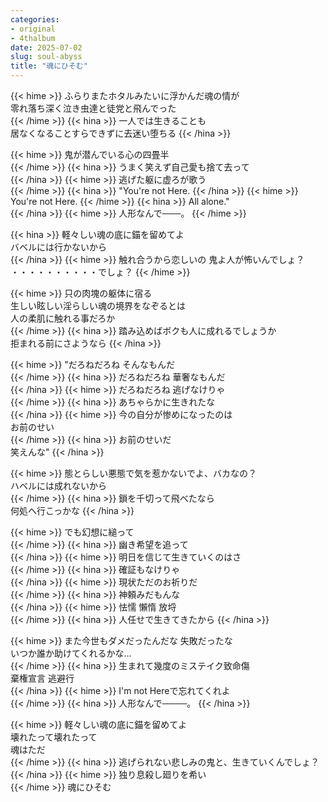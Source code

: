```yaml
---
categories:
- original
- 4thalbum
date: 2025-07-02
slug: soul-abyss
title: "魂にひそむ"
---
```


{{< hime >}}
ふらりまたホタルみたいに浮かんだ魂の情が  
零れ落ち深く泣き虫達と徒党と飛んでった  
{{< /hime >}}
{{< hina >}}
一人では生きることも  
居なくなることすらできずに去迷い堕ちる
{{< /hina >}}

{{< hime >}}
鬼が潜んでいる心の四畳半  
{{< /hime >}}
{{< hina >}}
うまく笑えず自己愛も捨て去って  
{{< /hina >}}
{{< hime >}}
逃げた躯に虚ろが歌う  
{{< /hime >}}
{{< hina >}}
"You're not Here. 
{{< /hina >}}
{{< hime >}}
You're not Here. 
{{< /hime >}}
{{< hina >}}
All alone."  
{{< /hina >}}
{{< hime >}}
人形なんで───。
{{< /hime >}}

{{< hina >}}
軽々しい魂の底に錨を留めてよ  
バベルには行かないから  
{{< /hina >}}
{{< hime >}}
触れ合うから恋しいの 鬼よ人が怖いんでしょ？  
・・・・・・・・・・でしょ？
{{< /hime >}}

{{< hime >}}
只の肉塊の躯体に宿る  
生しい眩しい淫らしい魂の境界をなぞるとは  
人の柔肌に触れる事だろか  
{{< /hime >}}
{{< hina >}}
踏み込めばボクも人に成れるでしょうか  
拒まれる前にさようなら
{{< /hina >}}

{{< hime >}}
"だろねだろね そんなもんだ  
{{< /hime >}}
{{< hina >}}
だろねだろね 華奢なもんだ  
{{< /hina >}}
{{< hime >}}
だろねだろね 逃げなけりゃ  
{{< /hime >}}
{{< hina >}}
あちゃらかに生きれたな  
{{< /hina >}}
{{< hime >}}
今の自分が惨めになったのは  
お前のせい  
{{< /hime >}}
{{< hina >}}
お前のせいだ  
笑えんな"
{{< /hina >}}


{{< hime >}}
態とらしい悪態で気を惹かないでよ、バカなの？  
ハベルには成れないから  
{{< /hime >}}
{{< hina >}}
鎖を千切って飛べたなら  
何処へ行こっかな
{{< /hina >}}

{{< hime >}}
でも幻想に縋って  
{{< /hime >}}
{{< hina >}}
幽き希望を追って  
{{< /hina >}}
{{< hime >}}
明日を信じて生きていくのはさ  
{{< /hime >}}
{{< hina >}}
確証もなけりゃ  
{{< /hina >}}
{{< hime >}}
現状ただのお祈りだ  
{{< /hime >}}
{{< hina >}}
神頼みだもんな  
{{< /hina >}}
{{< hime >}}
怯懦 懶惰 放埒  
{{< /hime >}}
{{< hina >}}
人任せで生きてきたから
{{< /hina >}}

{{< hime >}}
また今世もダメだったんだな 失敗だったな  
いつか誰か助けてくれるかな…  
{{< /hime >}}
{{< hina >}}
生まれて幾度のミステイク致命傷  
棄権宣言 逃避行  
{{< /hina >}}
{{< hime >}}
I'm not Hereで忘れてくれよ  
{{< /hime >}}
{{< hina >}}
人形なんで────。
{{< /hina >}}

{{< hime >}}
軽々しい魂の底に錨を留めてよ  
壊れたって壊れたって  
魂はただ  
{{< /hime >}}
{{< hina >}}
逃げられない悲しみの鬼と、生きていくんでしょ？  
{{< /hina >}}
{{< hime >}}
独り息殺し廻りを希い  
{{< /hime >}}
魂にひそむ